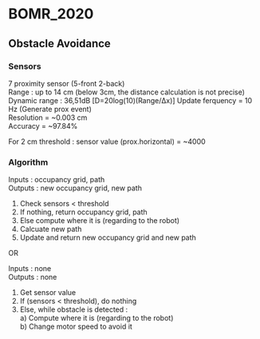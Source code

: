 # BOMR_2020


## Obstacle Avoidance
### Sensors
7 proximity sensor (5-front 2-back)  
Range : up to 14 cm (below 3cm, the distance calculation is not precise)  
Dynamic range : 36,51dB [D=20log(10)(Range/Δx)]
Update ferquency = 10 Hz (Generate prox event)  
Resolution = ~0.003 cm  
Accuracy = ~97.84%  

For 2 cm threshold : sensor value (prox.horizontal) = ~4000  


### Algorithm
Inputs : occupancy grid, path  
Outputs : new occupancy grid, new path  

1) Check sensors < threshold  
2) If nothing, return occupancy grid, path  
3) Else compute where it is (regarding to the robot)  
4) Calcuate new path  
5) Update and return new occupancy grid and new path  

OR

Inputs : none  
Outputs : none  

1) Get sensor value  
2) If (sensors < threshold), do nothing  
3) Else, while obstacle is detected :  
    a) Compute where it is (regarding to the robot)  
    b) Change motor speed to avoid it  
